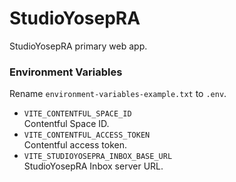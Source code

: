 # StudioYosepRA

StudioYosepRA primary web app.

### Environment Variables

Rename `environment-variables-example.txt` to `.env`.

- `VITE_CONTENTFUL_SPACE_ID`  
  Contentful Space ID.
- `VITE_CONTENTFUL_ACCESS_TOKEN`  
  Contentful access token.
- `VITE_STUDIOYOSEPRA_INBOX_BASE_URL`  
  StudioYosepRA Inbox server URL.
